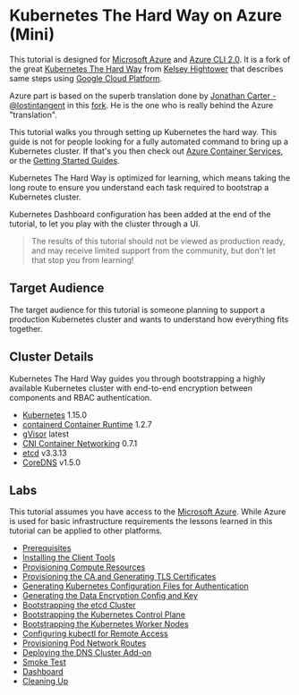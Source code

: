 # Kubernetes The Hard Way on Azure (Mini)

This tutorial is designed for [Microsoft Azure](https://azure.microsoft.com) and [Azure CLI 2.0](https://github.com/azure/azure-cli).
It is a fork of the great [Kubernetes The Hard Way](https://github.com/kelseyhightower/kubernetes-the-hard-way) from [Kelsey Hightower](https://twitter.com/kelseyhightower) that describes same steps using [Google Cloud Platform](https://cloud.google.com).

Azure part is based on the superb translation done by [Jonathan Carter - @lostintangent](https://twitter.com/LostInTangent) in this [fork](https://github.com/lostintangent/kubernetes-the-hard-way). He is the one who is really behind the Azure "translation".

This tutorial walks you through setting up Kubernetes the hard way. This guide is not for people looking for a fully automated command to bring up a Kubernetes cluster. If that's you then check out [Azure Container Services](https://azure.microsoft.com/en-us/services/container-service), or the [Getting Started Guides](http://kubernetes.io/docs/getting-started-guides).

Kubernetes The Hard Way is optimized for learning, which means taking the long route to ensure you understand each task required to bootstrap a Kubernetes cluster.

Kubernetes Dashboard configuration has been added at the end of the tutorial, to let you play with the cluster through a UI.

> The results of this tutorial should not be viewed as production ready, and may receive limited support from the community, but don't let that stop you from learning!

## Target Audience

The target audience for this tutorial is someone planning to support a production Kubernetes cluster and wants to understand how everything fits together.

## Cluster Details

Kubernetes The Hard Way guides you through bootstrapping a highly available Kubernetes cluster with end-to-end encryption between components and RBAC authentication.

* [Kubernetes](https://github.com/kubernetes/kubernetes) 1.15.0
* [containerd Container Runtime](https://github.com/containerd/containerd) 1.2.7
* [gVisor](https://github.com/google/gvisor) latest
* [CNI Container Networking](https://github.com/containernetworking/cni) 0.7.1
* [etcd](https://github.com/coreos/etcd) v3.3.13
* [CoreDNS](https://github.com/coredns/coredns) v1.5.0

## Labs

This tutorial assumes you have access to the [Microsoft Azure](https://azure.microsoft.com). While Azure is used for basic infrastructure requirements the lessons learned in this tutorial can be applied to other platforms.

* [Prerequisites](docs/01-prerequisites.md)
* [Installing the Client Tools](docs/02-client-tools.md)
* [Provisioning Compute Resources](docs/03-compute-resources.md)
* [Provisioning the CA and Generating TLS Certificates](docs/04-certificate-authority.md)
* [Generating Kubernetes Configuration Files for Authentication](docs/05-kubernetes-configuration-files.md)
* [Generating the Data Encryption Config and Key](docs/06-data-encryption-keys.md)
* [Bootstrapping the etcd Cluster](docs/07-bootstrapping-etcd.md)
* [Bootstrapping the Kubernetes Control Plane](docs/08-bootstrapping-kubernetes-controllers.md)
* [Bootstrapping the Kubernetes Worker Nodes](docs/09-bootstrapping-kubernetes-workers.md)
* [Configuring kubectl for Remote Access](docs/10-configuring-kubectl.md)
* [Provisioning Pod Network Routes](docs/11-pod-network-routes.md)
* [Deploying the DNS Cluster Add-on](docs/12-dns-addon.md)
* [Smoke Test](docs/13-smoke-test.md)
* [Dashboard](docs/14-dashboard.md)
* [Cleaning Up](docs/15-cleanup.md)
